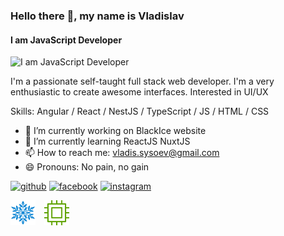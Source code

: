 ### Hello there 👋, my name is Vladislav
#### I am JavaScript Developer
![I am JavaScript Developer](https://raw.githubusercontent.com/abhisheknaiidu/abhisheknaiidu/master/code.gif)

I'm a passionate self-taught full stack web developer. I'm a very enthusiastic to create awesome interfaces. Interested in UI/UX

Skills: Angular / React / NestJS / TypeScript / JS / HTML / CSS

- 🔭 I’m currently working on BlackIce website 
- 🌱 I’m currently learning ReactJS NuxtJS 
- 📫 How to reach me: vladis.sysoev@gmail.com 
- 😄 Pronouns: No pain, no gain 


[<img src='https://cdn.jsdelivr.net/npm/simple-icons@3.0.1/icons/github.svg' alt='github' height='40'>](https://github.com/https://github.com/AprilBoy)  [<img src='https://cdn.jsdelivr.net/npm/simple-icons@3.0.1/icons/facebook.svg' alt='facebook' height='40'>](https://www.facebook.com/https://www.facebook.com/profile.php?id=100005010768744)  [<img src='https://cdn.jsdelivr.net/npm/simple-icons@3.0.1/icons/instagram.svg' alt='instagram' height='40'>](https://www.instagram.com/@ocean_dreamseeker/)  

<a href='https://archiveprogram.github.com/'><img src='https://raw.githubusercontent.com/acervenky/animated-github-badges/master/assets/acbadge.gif' width='40' height='40'></a> <a href='https://docs.github.com/en/developers'><img src='https://raw.githubusercontent.com/acervenky/animated-github-badges/master/assets/devbadge.gif' width='40' height='40'></a> 
